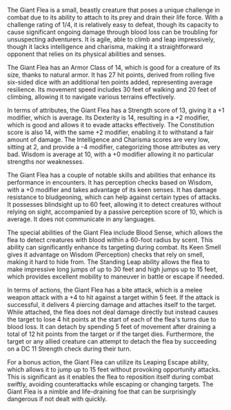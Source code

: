 The Giant Flea is a small, beastly creature that poses a unique challenge in combat due to its ability to attach to its prey and drain their life force. With a challenge rating of 1/4, it is relatively easy to defeat, though its capacity to cause significant ongoing damage through blood loss can be troubling for unsuspecting adventurers. It is agile, able to climb and leap impressively, though it lacks intelligence and charisma, making it a straightforward opponent that relies on its physical abilities and senses.

The Giant Flea has an Armor Class of 14, which is good for a creature of its size, thanks to natural armor. It has 27 hit points, derived from rolling five six-sided dice with an additional ten points added, representing average resilience. Its movement speed includes 30 feet of walking and 20 feet of climbing, allowing it to navigate various terrains effectively. 

In terms of attributes, the Giant Flea has a Strength score of 13, giving it a +1 modifier, which is average. Its Dexterity is 14, resulting in a +2 modifier, which is good and allows it to evade attacks effectively. The Constitution score is also 14, with the same +2 modifier, enabling it to withstand a fair amount of damage. The Intelligence and Charisma scores are very low, sitting at 2, and provide a -4 modifier, categorizing those attributes as very bad. Wisdom is average at 10, with a +0 modifier allowing it no particular strengths nor weaknesses.

The Giant Flea has a couple of notable skills and abilities that enhance its performance in encounters. It has perception checks based on Wisdom, with a +0 modifier and takes advantage of its keen senses. It has damage resistance to bludgeoning, which can help against certain types of attacks. It possesses blindsight up to 60 feet, allowing it to detect creatures without relying on sight, accompanied by a passive perception score of 10, which is average. It does not communicate in any languages.

The special abilities of the Giant Flea include Blood Sense, which allows the flea to detect creatures with blood within a 60-foot radius by scent. This ability can significantly enhance its targeting during combat. Its Keen Smell gives it advantage on Wisdom (Perception) checks that rely on smell, making it hard to hide from. The Standing Leap ability allows the flea to make impressive long jumps of up to 30 feet and high jumps up to 15 feet, which provides excellent mobility to maneuver in battle or escape if needed.

In terms of actions, the Giant Flea has a bite attack, which is a melee weapon attack with a +4 to hit against a target within 5 feet. If the attack is successful, it delivers 4 piercing damage and attaches itself to the target. While attached, the flea does not deal damage directly but instead causes the target to lose 4 hit points at the start of each of the flea's turns due to blood loss. It can detach by spending 5 feet of movement after draining a total of 12 hit points from the target or if the target dies. Furthermore, the target or any allied creature can attempt to detach the flea by succeeding on a DC 11 Strength check during their turn.

For a bonus action, the Giant Flea can utilize its Leaping Escape ability, which allows it to jump up to 15 feet without provoking opportunity attacks. This is significant as it enables the flea to reposition itself during combat swiftly, avoiding counterattacks while escaping or changing targets. The Giant Flea is a nimble and life-draining foe that can be surprisingly dangerous if not dealt with quickly.